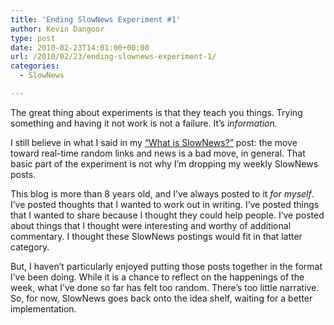 ```yaml
---
title: 'Ending SlowNews Experiment #1'
author: Kevin Dangoor
type: post
date: 2010-02-23T14:01:00+00:00
url: /2010/02/23/ending-slownews-experiment-1/
categories:
  - SlowNews

---
```

The great thing about experiments is that they teach you things. Trying something and having it not work is not a failure. It&#8217;s _information._

I still believe in what I said in my [&#8220;What is SlowNews?&#8221;][1] post: the move toward real-time random links and news is a bad move, in general. That basic part of the experiment is not why I&#8217;m dropping my weekly SlowNews posts.

This blog is more than 8 years old, and I&#8217;ve always posted to it _for myself_. I&#8217;ve posted thoughts that I wanted to work out in writing. I&#8217;ve posted things that I wanted to share because I thought they could help people. I&#8217;ve posted about things that I thought were interesting and worthy of additional commentary. I thought these SlowNews postings would fit in that latter category.

But, I haven&#8217;t particularly enjoyed putting those posts together in the format I&#8217;ve been doing. While it is a chance to reflect on the happenings of the week, what I&#8217;ve done so far has felt too random. There&#8217;s too little narrative. So, for now, SlowNews goes back onto the idea shelf, waiting for a better implementation.

<div class="zemanta-pixie">
  <img class="zemanta-pixie-img" alt="" src="http://img.zemanta.com/pixy.gif?x-id=01bbc9c6-054c-85e5-9586-95e5726b45b3" />
</div>

 [1]: http://www.blueskyonmars.com/2010/01/26/what-is-slownews/